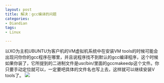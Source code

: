 ```yaml
---
layout: post
title: 解决：gcc编译的问题
categories:
- Diandian
tags:
- Linux

---
```

以XO为主机UBUNTU为客户机的VM虚拟机系统中在安装VM tools的时候可能会出现问你你的gcc程序在哪里，并且说程序找不到默认的gcc编译程序，这个时候如果你装了，它所提到的二进制文件是usr/bin/里面的gccmakeedp这个文件。你只要手动定位就可以，一定要吧具体的文件名也写上去，这样就可以继续安装V tools了。
<img src="http://m1.img.srcdd.com/farm4/d/2012/0627/10/157EBB91D0B8F77F15DAF339A7F89127_B500_900_500_375.PNG" />